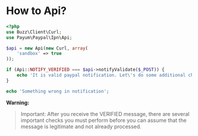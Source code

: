 # How to Api?

```php
<?php
use Buzz\Client\Curl;
use Payum\Paypal\Ipn\Api;

$api = new Api(new Curl, array(
    'sandbox' => true
));

if (Api::NOTIFY_VERIFIED === $api->notifyValidate($_POST)) {
    echo 'It is valid paypal notification. Let\'s do some additional checks';
}

echo 'Something wrong in notification';
```

**Warning:**

> Important: After you receive the VERIFIED message, there are several important checks you must perform before you can assume that the message is legitimate and not already processed.

